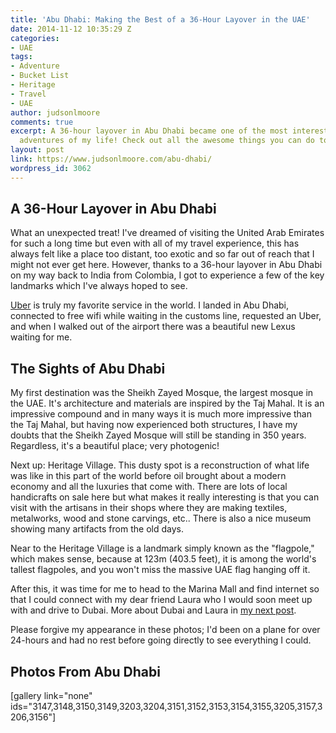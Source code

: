 ```yaml
---
title: 'Abu Dhabi: Making the Best of a 36-Hour Layover in the UAE'
date: 2014-11-12 10:35:29 Z
categories:
- UAE
tags:
- Adventure
- Bucket List
- Heritage
- Travel
- UAE
author: judsonlmoore
comments: true
excerpt: A 36-hour layover in Abu Dhabi became one of the most interesting and spontaneous
  adventures of my life! Check out all the awesome things you can do too.
layout: post
link: https://www.judsonlmoore.com/abu-dhabi/
wordpress_id: 3062
---
```


## A 36-Hour Layover in Abu Dhabi


What an unexpected treat! I've dreamed of visiting the United Arab Emirates for such a long time but even with all of my travel experience, this has always felt like a place too distant, too exotic and so far out of reach that I might not ever get here. However, thanks to a 36-hour layover in Abu Dhabi on my way back to India from Colombia, I got to experience a few of the key landmarks which I've always hoped to see.

[Uber](http://www.uber.com/invite/uber0368) is truly my favorite service in the world. I landed in Abu Dhabi, connected to free wifi while waiting in the customs line, requested an Uber, and when I walked out of the airport there was a beautiful new Lexus waiting for me.


## The Sights of Abu Dhabi


My first destination was the Sheikh Zayed Mosque, the largest mosque in the UAE. It's architecture and materials are inspired by the Taj Mahal. It is an impressive compound and in many ways it is much more impressive than the Taj Mahal, but having now experienced both structures, I have my doubts that the Sheikh Zayed Mosque will still be standing in 350 years. Regardless, it's a beautiful place; very photogenic!

Next up: Heritage Village. This dusty spot is a reconstruction of what life was like in this part of the world before oil brought about a modern economy and all the luxuries that come with. There are lots of local handicrafts on sale here but what makes it really interesting is that you can visit with the artisans in their shops where they are making textiles, metalworks, wood and stone carvings, etc.. There is also a nice museum showing many artifacts from the old days.

Near to the Heritage Village is a landmark simply known as the "flagpole," which makes sense, because at 123m (403.5 feet), it is among the world's tallest flagpoles, and you won't miss the massive UAE flag hanging off it.

After this, it was time for me to head to the Marina Mall and find internet so that I could connect with my dear friend Laura who I would soon meet up with and drive to Dubai. More about Dubai and Laura in [my next post](https://www.judsonlmoore.com/dubai/).

Please forgive my appearance in these photos; I'd been on a plane for over 24-hours and had no rest before going directly to see everything I could.


## Photos From Abu Dhabi


[gallery link="none" ids="3147,3148,3150,3149,3203,3204,3151,3152,3153,3154,3155,3205,3157,3206,3156"]
